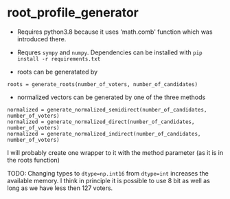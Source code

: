 # root_profile_generator

* Requires python3.8 because it uses 'math.comb' function which was introduced there. 
* Requres `sympy` and `numpy`. Dependencies can be installed with `pip install -r requirements.txt`

* roots can be generatated by 
```
roots = generate_roots(number_of_voters, number_of_candidates)
```

* normalized vectors can be generated by one of the three methods

```
normalized = generate_normalized_semidirect(number_of_candidates, number_of_voters)
normalized = generate_normalized_direct(number_of_candidates, number_of_voters)
normalized = generate_normalized_indirect(number_of_candidates, number_of_voters)
```
I will probably create one wrapper to it with the method parameter (as it is in the roots function)

TODO: Changing types to `dtype=np.int16` from `dtype=int` increases the available memory. I think in principle it is possible to use 8 bit as well as long as we have less then 127 voters. 
